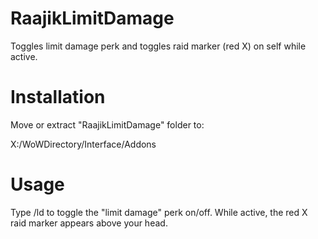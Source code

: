 # RaajikLimitDamage
 Toggles limit damage perk and toggles raid marker (red X) on self while active.

# Installation
 Move or extract "RaajikLimitDamage" folder to:
 
 X:/WoWDirectory/Interface/Addons

# Usage
 Type /ld to toggle the "limit damage" perk on/off. While active, the red X raid marker appears above your head.
